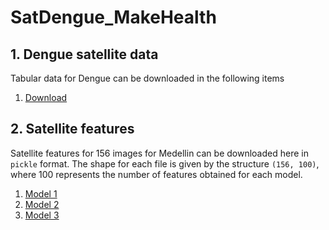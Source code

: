 # SatDengue_MakeHealth

## 1. Dengue satellite data 
Tabular data for Dengue can be downloaded in the following items

1. [Download](addheredata) 


## 2. Satellite features

Satellite features for 156 images for Medellin can be downloaded here in `pickle` format. The shape for each file is given by the structure `(156, 100)`, where 100 represents the number of features obtained for each model. 

1. [Model 1](addheredata)
2. [Model 2](addheredata)
3. [Model 3](addheredata) 
